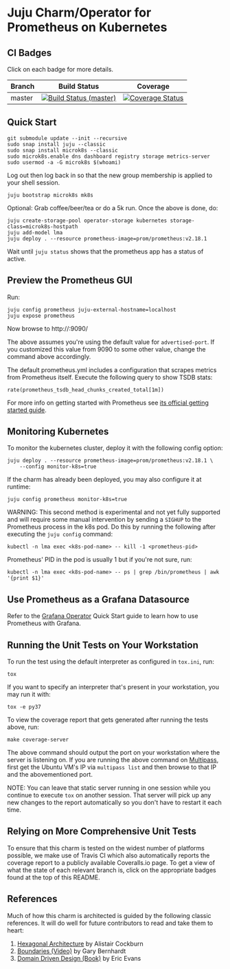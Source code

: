 Juju Charm/Operator for Prometheus on Kubernetes
================================================

CI Badges
---------

Click on each badge for more details.

| Branch | Build Status | Coverage |
|--------|--------------|----------|
| master | [![Build Status (master)](https://travis-ci.org/relaxdiego/charm-k8s-prometheus.svg?branch=master)](https://travis-ci.org/relaxdiego/charm-k8s-prometheus) | [![Coverage Status](https://coveralls.io/repos/github/relaxdiego/charm-k8s-prometheus/badge.svg?branch=master)](https://coveralls.io/github/relaxdiego/charm-k8s-prometheus?branch=master) |


Quick Start
-----------


```
git submodule update --init --recursive
sudo snap install juju --classic
sudo snap install microk8s --classic
sudo microk8s.enable dns dashboard registry storage metrics-server
sudo usermod -a -G microk8s $(whoami)
```

Log out then log back in so that the new group membership is applied to
your shell session.

```
juju bootstrap microk8s mk8s
```

Optional: Grab coffee/beer/tea or do a 5k run. Once the above is done, do:

```
juju create-storage-pool operator-storage kubernetes storage-class=microk8s-hostpath
juju add-model lma
juju deploy . --resource prometheus-image=prom/prometheus:v2.18.1
```

Wait until `juju status` shows that the prometheus app has a status of active.


Preview the Prometheus GUI
--------------------------

Run:

    juju config prometheus juju-external-hostname=localhost
    juju expose prometheus

Now browse to http://<prometheus-juju-app-address>:9090/

The above assumes you're using the default value for `advertised-port`. If
you customized this value from 9090 to some other value, change the command
above accordingly.

The default prometheus.yml includes a configuration that scrapes metrics
from Prometheus itself. Execute the following query to show TSDB stats:

    rate(prometheus_tsdb_head_chunks_created_total[1m])

For more info on getting started with Prometheus see [its official getting
started guide](https://prometheus.io/docs/prometheus/latest/getting_started/).


Monitoring Kubernetes
---------------------

To monitor the kubernetes cluster, deploy it with the following config option:

    juju deploy . --resource prometheus-image=prom/prometheus:v2.18.1 \
        --config monitor-k8s=true

If the charm has already been deployed, you may also configure it at runtime:

    juju config prometheus monitor-k8s=true

WARNING: This second method is experimental and not yet fully supported and will
require some manual intervention by sending a `SIGHUP` to the Prometheus process
in the k8s pod. Do this by running the following after executing the `juju config`
command:

    kubectl -n lma exec <k8s-pod-name> -- kill -1 <prometheus-pid>

Prometheus' PID in the pod is usually 1 but if you're not sure, run:

    kubectl -n lma exec <k8s-pod-name> -- ps | grep /bin/prometheus | awk '{print $1}'


Use Prometheus as a Grafana Datasource
--------------------------------------

Refer to the [Grafana Operator](https://github.com/relaxdiego/charm-k8s-grafana)
Quick Start guide to learn how to use Prometheus with Grafana.


Running the Unit Tests on Your Workstation
------------------------------------------

To run the test using the default interpreter as configured in `tox.ini`, run:

    tox

If you want to specify an interpreter that's present in your workstation, you
may run it with:

    tox -e py37

To view the coverage report that gets generated after running the tests above,
run:

    make coverage-server

The above command should output the port on your workstation where the server is
listening on. If you are running the above command on [Multipass](https://multipass.io),
first get the Ubuntu VM's IP via `multipass list` and then browse to that IP and
the abovementioned port.

NOTE: You can leave that static server running in one session while you continue
to execute `tox` on another session. That server will pick up any new changes to
the report automatically so you don't have to restart it each time.


Relying on More Comprehensive Unit Tests
----------------------------------------

To ensure that this charm is tested on the widest number of platforms possible,
we make use of Travis CI which also automatically reports the coverage report
to a publicly available Coveralls.io page. To get a view of what the state of
each relevant branch is, click on the appropriate badges found at the top of
this README.


References
----------

Much of how this charm is architected is guided by the following classic
references. It will do well for future contributors to read and take them to heart:

1. [Hexagonal Architecture](https://en.wikipedia.org/wiki/Hexagonal_architecture_(software)) by Alistair Cockburn
1. [Boundaries (Video)](https://pyvideo.org/pycon-us-2013/boundaries.html) by Gary Bernhardt
1. [Domain Driven Design (Book)](https://dddcommunity.org/book/evans_2003/) by Eric Evans
